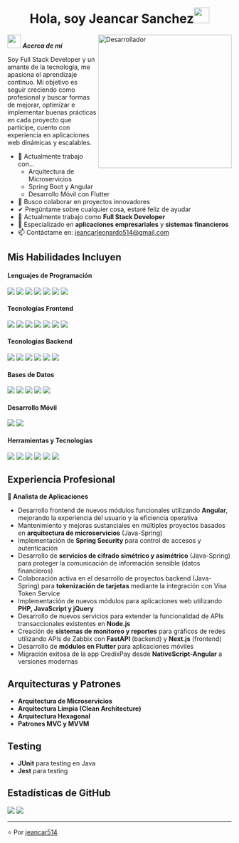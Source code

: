 <h1 align="center"><b>Hola, soy Jeancar Sanchez</b><img src="https://media.giphy.com/media/hvRJCLFzcasrR4ia7z/giphy.gif" width="35"></h1>

<img align="right" width=300px alt="Desarrollador" src="[https://c.tenor.com/GN73MKBawZYAAAAi/busy-cute.gif](https://media2.giphy.com/media/v1.Y2lkPTc5MGI3NjExMjdxM2F5d2d1ZDJjNWl3a3g1aWhpaHBlbzJkOTZ2dzUyb21zc2N3bCZlcD12MV9naWZzX3NlYXJjaCZjdD1n/ztpMY1t5VYWlO/200.webp)" />

<img src="[[https://media.giphy.com/media/ObNTw8Uzwy6KQ/giphy.gif](https://giphy.com/gifs/thecodingspacerd-code-coder-lets-HscDLzkO8EOTmgkhQP)](https://media4.giphy.com/media/v1.Y2lkPTc5MGI3NjExNDh1bng4d3FiMHZsNnhyeWZzYWh0MzF1MzluZ2J6bWthdWN0dzdjYyZlcD12MV9pbnRlcm5hbF9naWZfYnlfaWQmY3Q9Zw/HscDLzkO8EOTmgkhQP/giphy.gif)" width="30px">&nbsp;***Acerca de mí***

Soy Full Stack Developer y un amante de la tecnología, me apasiona el aprendizaje continuo. Mi objetivo es seguir creciendo como profesional y buscar formas de mejorar, optimizar e implementar buenas prácticas en cada proyecto que participe, cuento con experiencia en aplicaciones web dinámicas y escalables.

- 🌱 Actualmente trabajo con...
  - Arquitectura de Microservicios
  - Spring Boot y Angular
  - Desarrollo Móvil con Flutter
- 👯 Busco colaborar en proyectos innovadores
- ✔ Pregúntame sobre cualquier cosa, estaré feliz de ayudar<br>
- 💼 Actualmente trabajo como **Full Stack Developer**
- 🎯 Especializado en **aplicaciones empresariales** y **sistemas financieros**
- 📫 Contáctame en: <a href="mailto:jeancarleonardo514@gmail.com">jeancarleonardo514@gmail.com</a>

## Mis Habilidades Incluyen

<h4> Lenguajes de Programación </h4>
<span> 
  <img src="https://img.shields.io/badge/Java-ED8B00?style=for-the-badge&logo=openjdk&logoColor=white">
  <img src="https://img.shields.io/badge/JavaScript-F7DF1E?style=for-the-badge&logo=javascript&logoColor=black">
  <img src="https://img.shields.io/badge/TypeScript-007ACC?style=for-the-badge&logo=typescript&logoColor=white">
  <img src="https://img.shields.io/badge/Python-3776AB?style=for-the-badge&logo=python&logoColor=white">
  <img src="https://img.shields.io/badge/PHP-777BB4?style=for-the-badge&logo=php&logoColor=white">
  <img src="https://img.shields.io/badge/Dart-0175C2?style=for-the-badge&logo=dart&logoColor=white">
  <img src="https://img.shields.io/badge/SQL-4479A1?style=for-the-badge&logo=mysql&logoColor=white">
</span>

<h4> Tecnologías Frontend </h4>
<span>
  <img src="https://img.shields.io/badge/React-20232A?style=for-the-badge&logo=react&logoColor=61DAFB">
  <img src="https://img.shields.io/badge/Angular-DD0031?style=for-the-badge&logo=angular&logoColor=white">
  <img src="https://img.shields.io/badge/Next.js-000000?style=for-the-badge&logo=nextdotjs&logoColor=white">
  <img src="https://img.shields.io/badge/Redux-593D88?style=for-the-badge&logo=redux&logoColor=white">
  <img src="https://img.shields.io/badge/HTML5-E34F26?style=for-the-badge&logo=html5&logoColor=white">
  <img src="https://img.shields.io/badge/CSS3-1572B6?style=for-the-badge&logo=css3&logoColor=white">
  <img src="https://img.shields.io/badge/jQuery-0769AD?style=for-the-badge&logo=jquery&logoColor=white">
</span>

<h4> Tecnologías Backend </h4>
<span>
  <img src="https://img.shields.io/badge/Spring_Boot-6DB33F?style=for-the-badge&logo=spring-boot&logoColor=white">
  <img src="https://img.shields.io/badge/Node.js-43853D?style=for-the-badge&logo=node.js&logoColor=white">
  <img src="https://img.shields.io/badge/Express.js-404D59?style=for-the-badge&logo=express&logoColor=white">
  <img src="https://img.shields.io/badge/Flask-000000?style=for-the-badge&logo=flask&logoColor=white">
  <img src="https://img.shields.io/badge/FastAPI-005571?style=for-the-badge&logo=fastapi&logoColor=white">
  <img src="https://img.shields.io/badge/Spring_Security-6DB33F?style=for-the-badge&logo=springsecurity&logoColor=white">
</span>

<h4> Bases de Datos </h4>
<span>
  <img src="https://img.shields.io/badge/PostgreSQL-316192?style=for-the-badge&logo=postgresql&logoColor=white">
  <img src="https://img.shields.io/badge/MySQL-00000F?style=for-the-badge&logo=mysql&logoColor=white">
  <img src="https://img.shields.io/badge/MongoDB-4EA94B?style=for-the-badge&logo=mongodb&logoColor=white">
  <img src="https://img.shields.io/badge/Microsoft%20SQL%20Server-CC2927?style=for-the-badge&logo=microsoft%20sql%20server&logoColor=white">
  <img src="https://img.shields.io/badge/Firebase-039BE5?style=for-the-badge&logo=Firebase&logoColor=white">
</span>

<h4> Desarrollo Móvil </h4>
<span>
  <img src="https://img.shields.io/badge/Flutter-02569B?style=for-the-badge&logo=flutter&logoColor=white">
  <img src="https://img.shields.io/badge/NativeScript-3655FF?style=for-the-badge&logo=nativescript&logoColor=white">
</span>

<h4> Herramientas y Tecnologías </h4>
<span>
  <img src="https://img.shields.io/badge/Git-F05032?style=for-the-badge&logo=git&logoColor=white">
  <img src="https://img.shields.io/badge/Docker-2496ED?style=for-the-badge&logo=docker&logoColor=white">
  <img src="https://img.shields.io/badge/SonarQube-4E9BCD?style=for-the-badge&logo=sonarqube&logoColor=white">
  <img src="https://img.shields.io/badge/JUnit5-25A162?style=for-the-badge&logo=junit5&logoColor=white">
  <img src="https://img.shields.io/badge/Jest-C21325?style=for-the-badge&logo=jest&logoColor=white">
  <img src="https://img.shields.io/badge/Jasmine-8A4182?style=for-the-badge&logo=jasmine&logoColor=white">
</span>

## Experiencia Profesional

**🏢 Analista de Aplicaciones**
- Desarrollo frontend de nuevos módulos funcionales utilizando **Angular**, mejorando la experiencia del usuario y la eficiencia operativa
- Mantenimiento y mejoras sustanciales en múltiples proyectos basados en **arquitectura de microservicios** (Java-Spring)
- Implementación de **Spring Security** para control de accesos y autenticación
- Desarrollo de **servicios de cifrado simétrico y asimétrico** (Java-Spring) para proteger la comunicación de información sensible (datos financieros)
- Colaboración activa en el desarrollo de proyectos backend (Java-Spring) para **tokenización de tarjetas** mediante la integración con Visa Token Service
- Implementación de nuevos módulos para aplicaciones web utilizando **PHP, JavaScript y jQuery**
- Desarrollo de nuevos servicios para extender la funcionalidad de APIs transaccionales existentes en **Node.js**
- Creación de **sistemas de monitoreo y reportes** para gráficos de redes utilizando APIs de Zabbix con **FastAPI** (backend) y **Next.js** (frontend)
- Desarrollo de **módulos en Flutter** para aplicaciones móviles
- Migración exitosa de la app CredixPay desde **NativeScript-Angular** a versiones modernas

## Arquitecturas y Patrones
- **Arquitectura de Microservicios**
- **Arquitectura Limpia (Clean Architecture)**
- **Arquitectura Hexagonal**
- **Patrones MVC y MVVM**

## Testing
- **JUnit** para testing en Java
- **Jest** para testing 

## Estadísticas de GitHub
[![](https://github-readme-stats.vercel.app/api?username=jeancar514&show_icons=true&theme=tokyonight&hide_border=true&locale=es)](https://github.com/jeancar514)
[![](https://github-readme-streak-stats.herokuapp.com/?user=jeancar514&theme=material-palenight)](https://github.com/jeancar514)

---
⭐️ Por [jeancar514](https://github.com/jeancar514)
